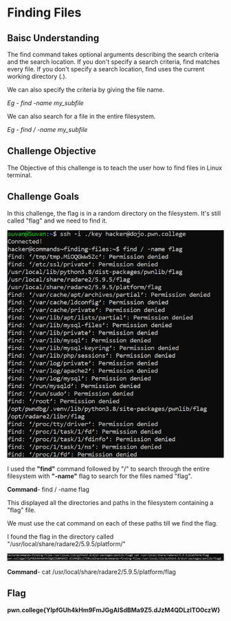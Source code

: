 # Finding Files

## Baisc Understanding

The find command takes optional arguments describing the search criteria and the search location. If you don't specify a search criteria, find matches every file. If you don't specify a search location, find uses the current working directory (.).

We can also specify the criteria by giving the file name.

*Eg - find -name my_subfile*

We can also search for a file in the entire filesystem.

*Eg - find / -name my_subfile*

## Challenge Objective

The Objective of this challenge is to teach the user how to find files in Linux terminal.

## Challenge Goals

In this challenge, the flag is in a random directory on the filesystem. It's still called "flag" and we need to find it.

![Error in loading file](image-19.png)

I used the **"find"** command followed by "/" to search through the entire filesystem with **"-name"** flag to search for the files named "flag".

**Command**- find / -name flag

This displayed all the directories and paths in the filesystem containing a "flag" file.

We must use the cat command on each of these paths till we find the flag.

I found the flag in the directory called  "/usr/local/share/radare2/5.9.5/platform/"

![Error in loading image](image-20.png)

**Command**- cat /usr/local/share/radare2/5.9.5/platform/flag

## Flag

**pwn.college{YIpfGUh4kHm9FmJGgAISdBMa9Z5.dJzM4QDLzITO0czW}**